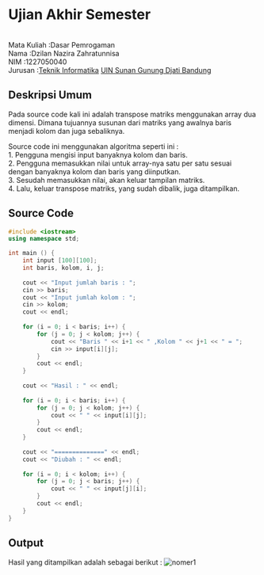# Ujian Akhir Semester 
<br>Mata Kuliah  :Dasar Pemrogaman
<br> Nama		 :Dzilan Nazira Zahratunnisa
<br>NIM		     :1227050040
<br>Jurusan		 :[Teknik Informatika](http://if.uinsgd.ac.id/) [UIN Sunan Gunung Djati Bandung](https://uinsgd.ac.id/) 

## Deskripsi Umum
Pada source code kali ini adalah transpose matriks menggunakan array dua dimensi. Dimana tujuannya susunan dari matriks yang awalnya baris menjadi kolom dan juga sebaliknya.
<p> Source code ini menggunakan algoritma seperti ini :
<br> 1. Pengguna mengisi input banyaknya kolom dan baris.
<br> 2. Pengguna memasukkan nilai untuk array-nya satu per satu sesuai dengan banyaknya kolom dan baris yang diinputkan.
<br> 3. Sesudah memasukkan nilai, akan keluar tampilan matriks.
<br> 4. Lalu, keluar transpose matriks, yang sudah dibalik, juga ditampilkan.

## Source Code
```cpp
#include <iostream>
using namespace std;

int main () {
	int input [100][100];
	int baris, kolom, i, j;
	
	cout << "Input jumlah baris : ";
	cin >> baris;
	cout << "Input jumlah kolom : ";
	cin >> kolom;
	cout << endl;
	
	for (i = 0; i < baris; i++) {
		for (j = 0; j < kolom; j++) {
			cout << "Baris " << i+1 << " ,Kolom " << j+1 << " = ";
			cin >> input[i][j];
		}
		cout << endl;
	}
	
	cout << "Hasil : " << endl;
	
	for (i = 0; i < baris; i++) {
		for (j = 0; j < kolom; j++) {
			cout << " " << input[i][j];
		}
		cout << endl;
	}
	
	cout << "==============" << endl;
	cout << "Diubah : " << endl;
	
	for (i = 0; i < kolom; i++) {
		for (j = 0; j < baris; j++) {
			cout << " " << input[j][i];
		}
		cout << endl;
	}
}
```

## Output
Hasil yang ditampilkan adalah sebagai berikut :
![nomer1](https://user-images.githubusercontent.com/121169444/209252054-37540da8-ab96-43b3-bbc6-362629e23576.png)
